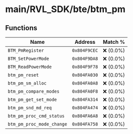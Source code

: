# main/RVL_SDK/bte/btm_pm

## Functions

| Name | Address | Match % |
|------|---------|---------|
| `BTM_PmRegister` | `0x804F9CEC` | :x: (0.0%) |
| `BTM_SetPowerMode` | `0x804F9DA8` | :x: (0.0%) |
| `BTM_ReadPowerMode` | `0x804F9F78` | :x: (0.0%) |
| `btm_pm_reset` | `0x804FA030` | :x: (0.0%) |
| `btm_pm_sm_alloc` | `0x804FA0A8` | :x: (0.0%) |
| `btm_pm_compare_modes` | `0x804FA0F8` | :x: (0.0%) |
| `btm_pm_get_set_mode` | `0x804FA314` | :x: (0.0%) |
| `btm_pm_snd_md_req` | `0x804FA474` | :x: (0.0%) |
| `btm_pm_proc_cmd_status` | `0x804FA6A8` | :x: (0.0%) |
| `btm_pm_proc_mode_change` | `0x804FA758` | :x: (0.0%) |